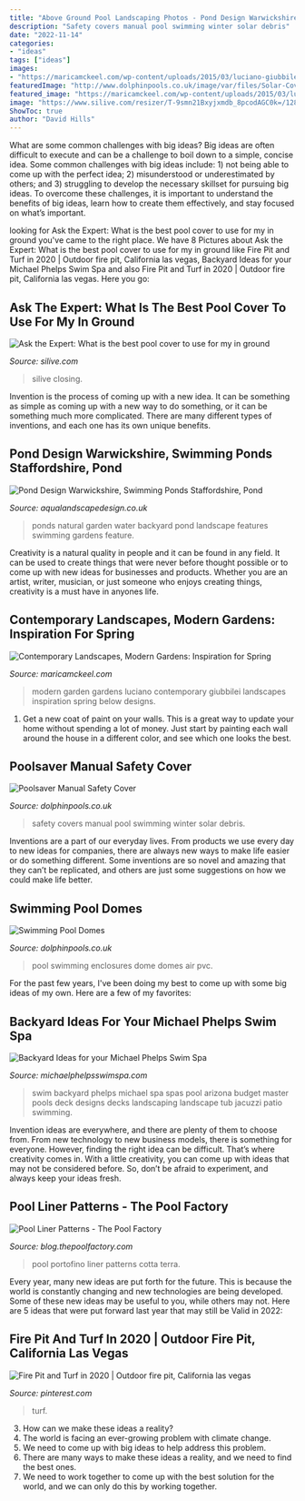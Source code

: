```yaml
---
title: "Above Ground Pool Landscaping Photos - Pond Design Warwickshire, Swimming Ponds Staffordshire, Pond"
description: "Safety covers manual pool swimming winter solar debris"
date: "2022-11-14"
categories:
- "ideas"
tags: ["ideas"]
images:
- "https://maricamckeel.com/wp-content/uploads/2015/03/luciano-giubbilei3.jpg"
featuredImage: "http://www.dolphinpools.co.uk/image/var/files/Solar-Covers/WINTER-DEBRIS-COVERS/Poolsaver-Manual-safety-cover.jpg"
featured_image: "https://maricamckeel.com/wp-content/uploads/2015/03/luciano-giubbilei3.jpg"
image: "https://www.silive.com/resizer/T-9smn21Bxyjxmdb_8pcodAGC0k=/1280x0/smart/advancelocal-adapter-image-uploads.s3.amazonaws.com/image.silive.com/home/silive-media/width2048/img/homegarden_impact/photo/2009-sicc-building-awards-81b018774b508b29.jpg"
ShowToc: true
author: "David Hills"
---
```



What are some common challenges with big ideas?
Big ideas are often difficult to execute and can be a challenge to boil down to a simple, concise idea. Some common challenges with big ideas include: 1) not being able to come up with the perfect idea; 2) misunderstood or underestimated by others; and 3) struggling to develop the necessary skillset for pursuing big ideas. To overcome these challenges, it is important to understand the benefits of big ideas, learn how to create them effectively, and stay focused on what’s important.

	

		
looking for Ask the Expert: What is the best pool cover to use for my in ground you've came to the right place. We have 8 Pictures about Ask the Expert: What is the best pool cover to use for my in ground like Fire Pit and Turf in 2020 | Outdoor fire pit, California las vegas, Backyard Ideas for your Michael Phelps Swim Spa and also Fire Pit and Turf in 2020 | Outdoor fire pit, California las vegas. Here you go:
		
    
## Ask The Expert: What Is The Best Pool Cover To Use For My In Ground

<img loading=lazy src="https://www.silive.com/resizer/T-9smn21Bxyjxmdb_8pcodAGC0k=/1280x0/smart/advancelocal-adapter-image-uploads.s3.amazonaws.com/image.silive.com/home/silive-media/width2048/img/homegarden_impact/photo/2009-sicc-building-awards-81b018774b508b29.jpg" onerror="this.onerror=null;this.src='https://tse1.mm.bing.net/th?id=OIP.pC7edZOn0Dj2Lyjrf1TFUAHaE8&amp;pid=15.1';" alt="Ask the Expert: What is the best pool cover to use for my in ground">

_Source: silive.com_

>silive closing. 

	

Invention is the process of coming up with a new idea. It can be something as simple as coming up with a new way to do something, or it can be something much more complicated. There are many different types of inventions, and each one has its own unique benefits.

    
## Pond Design Warwickshire, Swimming Ponds Staffordshire, Pond

<img loading=lazy src="http://www.aqualandscapedesign.co.uk/images/ponds-water_032.jpg" onerror="this.onerror=null;this.src='https://tse3.mm.bing.net/th?id=OIP.wp_B0DTHBPn82G23LFZYrQHaFj&amp;pid=15.1';" alt="Pond Design Warwickshire, Swimming Ponds Staffordshire, Pond">

_Source: aqualandscapedesign.co.uk_

>ponds natural garden water backyard pond landscape features swimming gardens feature. 

	

Creativity is a natural quality in people and it can be found in any field. It can be used to create things that were never before thought possible or to come up with new ideas for businesses and products. Whether you are an artist, writer, musician, or just someone who enjoys creating things, creativity is a must have in anyones life.

    
## Contemporary Landscapes, Modern Gardens: Inspiration For Spring

<img loading=lazy src="https://maricamckeel.com/wp-content/uploads/2015/03/luciano-giubbilei3.jpg" onerror="this.onerror=null;this.src='https://tse1.mm.bing.net/th?id=OIP.p42B4o2BJ43epwIH9pmsEAHaLn&amp;pid=15.1';" alt="Contemporary Landscapes, Modern Gardens: Inspiration for Spring">

_Source: maricamckeel.com_

>modern garden gardens luciano contemporary giubbilei landscapes inspiration spring below designs. 

	

1. Get a new coat of paint on your walls. This is a great way to update your home without spending a lot of money. Just start by painting each wall around the house in a different color, and see which one looks the best.

    
## Poolsaver Manual Safety Cover

<img loading=lazy src="http://www.dolphinpools.co.uk/image/var/files/Solar-Covers/WINTER-DEBRIS-COVERS/Poolsaver-Manual-safety-cover.jpg" onerror="this.onerror=null;this.src='https://tse4.mm.bing.net/th?id=OIP.CbUA4Mz_8lE6G7gkcuBxaAHaDx&amp;pid=15.1';" alt="Poolsaver Manual Safety Cover">

_Source: dolphinpools.co.uk_

>safety covers manual pool swimming winter solar debris. 

	

Inventions are a part of our everyday lives. From products we use every day to new ideas for companies, there are always new ways to make life easier or do something different. Some inventions are so novel and amazing that they can’t be replicated, and others are just some suggestions on how we could make life better.

    
## Swimming Pool Domes

<img loading=lazy src="http://www.dolphinpools.co.uk/image/var/files/Domes-and-Enclosures/Domes.jpg" onerror="this.onerror=null;this.src='https://tse4.mm.bing.net/th?id=OIP.MT37Okn71_B9fDQfuF02mAHaEo&amp;pid=15.1';" alt="Swimming Pool Domes">

_Source: dolphinpools.co.uk_

>pool swimming enclosures dome domes air pvc. 

	

For the past few years, I've been doing my best to come up with some big ideas of my own. Here are a few of my favorites: 

    
## Backyard Ideas For Your Michael Phelps Swim Spa

<img loading=lazy src="https://michaelphelpsswimspa.com/gallery/uploads/images/flexslider/1408733867_598930.jpg" onerror="this.onerror=null;this.src='https://tse3.mm.bing.net/th?id=OIP.OPpl4iFjTUdZegjHbvg6xwHaFA&amp;pid=15.1';" alt="Backyard Ideas for your Michael Phelps Swim Spa">

_Source: michaelphelpsswimspa.com_

>swim backyard phelps michael spa spas pool arizona budget master pools deck designs decks landscaping landscape tub jacuzzi patio swimming. 

	

Invention ideas are everywhere, and there are plenty of them to choose from. From new technology to new business models, there is something for everyone. However, finding the right idea can be difficult. That’s where creativity comes in. With a little creativity, you can come up with ideas that may not be considered before. So, don’t be afraid to experiment, and always keep your ideas fresh.

    
## Pool Liner Patterns - The Pool Factory

<img loading=lazy src="http://blog-media.thepoolfactory.com/blog/wp-content/uploads/2016/07/pool-liner-portofino-2.jpg" onerror="this.onerror=null;this.src='https://tse3.mm.bing.net/th?id=OIP.RxTanXF7YFSw2ZupvWVdtgHaFj&amp;pid=15.1';" alt="Pool Liner Patterns - The Pool Factory">

_Source: blog.thepoolfactory.com_

>pool portofino liner patterns cotta terra. 

	

Every year, many new ideas are put forth for the future. This is because the world is constantly changing and new technologies are being developed. Some of these new ideas may be useful to you, while others may not. Here are 5 ideas that were put forward last year that may still be Valid in 2022: 

    
## Fire Pit And Turf In 2020 | Outdoor Fire Pit, California Las Vegas

<img loading=lazy src="https://i.pinimg.com/736x/43/c0/29/43c029ec94aaafeafc253feed98c5e48.jpg" onerror="this.onerror=null;this.src='https://tse3.mm.bing.net/th?id=OIP.7o1nChSmRCnLoHx8Q9LZNgHaIw&amp;pid=15.1';" alt="Fire Pit and Turf in 2020 | Outdoor fire pit, California las vegas">

_Source: pinterest.com_

>turf. 

	

3. How can we make these ideas a reality?
1. The world is facing an ever-growing problem with climate change. 
2. We need to come up with big ideas to help address this problem. 
3. There are many ways to make these ideas a reality, and we need to find the best ones. 
4. We need to work together to come up with the best solution for the world, and we can only do this by working together.

